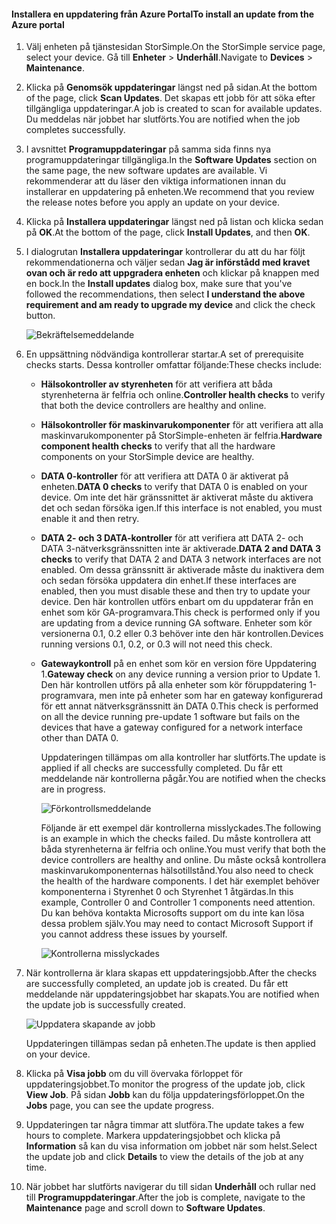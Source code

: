 <!--author=alkohli last changed: 02/06/17-->

#### <a name="to-install-an-update-from-the-azure-portal"></a><span data-ttu-id="1cd7b-101">Installera en uppdatering från Azure Portal</span><span class="sxs-lookup"><span data-stu-id="1cd7b-101">To install an update from the Azure portal</span></span>

1. <span data-ttu-id="1cd7b-102">Välj enheten på tjänstesidan StorSimple.</span><span class="sxs-lookup"><span data-stu-id="1cd7b-102">On the StorSimple service page, select your device.</span></span> <span data-ttu-id="1cd7b-103">Gå till **Enheter** > **Underhåll**.</span><span class="sxs-lookup"><span data-stu-id="1cd7b-103">Navigate to **Devices** > **Maintenance**.</span></span>
2. <span data-ttu-id="1cd7b-104">Klicka på **Genomsök uppdateringar** längst ned på sidan.</span><span class="sxs-lookup"><span data-stu-id="1cd7b-104">At the bottom of the page, click **Scan Updates**.</span></span> <span data-ttu-id="1cd7b-105">Det skapas ett jobb för att söka efter tillgängliga uppdateringar.</span><span class="sxs-lookup"><span data-stu-id="1cd7b-105">A job is created to scan for available updates.</span></span> <span data-ttu-id="1cd7b-106">Du meddelas när jobbet har slutförts.</span><span class="sxs-lookup"><span data-stu-id="1cd7b-106">You are notified when the job completes successfully.</span></span>
3. <span data-ttu-id="1cd7b-107">I avsnittet **Programuppdateringar** på samma sida finns nya programuppdateringar tillgängliga.</span><span class="sxs-lookup"><span data-stu-id="1cd7b-107">In the **Software Updates** section on the same page, the new software updates are available.</span></span> <span data-ttu-id="1cd7b-108">Vi rekommenderar att du läser den viktiga informationen innan du installerar en uppdatering på enheten.</span><span class="sxs-lookup"><span data-stu-id="1cd7b-108">We recommend that you review the release notes before you apply an update on your device.</span></span>
4. <span data-ttu-id="1cd7b-109">Klicka på **Installera uppdateringar** längst ned på listan och klicka sedan på **OK**.</span><span class="sxs-lookup"><span data-stu-id="1cd7b-109">At the bottom of the page, click **Install Updates**, and then **OK**.</span></span>
5. <span data-ttu-id="1cd7b-110">I dialogrutan **Installera uppdateringar** kontrollerar du att du har följt rekommendationerna och väljer sedan **Jag är införstådd med kravet ovan och är redo att uppgradera enheten** och klickar på knappen med en bock.</span><span class="sxs-lookup"><span data-stu-id="1cd7b-110">In the **Install updates** dialog box, make sure that you've followed the recommendations, then select **I understand the above requirement and am ready to upgrade my device** and click the check button.</span></span>
   
    ![Bekräftelsemeddelande](./media/storsimple-install-update2-via-portal/InstallUpdate12_2M.png)
6. <span data-ttu-id="1cd7b-112">En uppsättning nödvändiga kontrollerar startar.</span><span class="sxs-lookup"><span data-stu-id="1cd7b-112">A set of prerequisite checks starts.</span></span> <span data-ttu-id="1cd7b-113">Dessa kontroller omfattar följande:</span><span class="sxs-lookup"><span data-stu-id="1cd7b-113">These checks include:</span></span>
   
   * <span data-ttu-id="1cd7b-114">**Hälsokontroller av styrenheten** för att verifiera att båda styrenheterna är felfria och online.</span><span class="sxs-lookup"><span data-stu-id="1cd7b-114">**Controller health checks** to verify that both the device controllers are healthy and online.</span></span>
   * <span data-ttu-id="1cd7b-115">**Hälsokontroller för maskinvarukomponenter** för att verifiera att alla maskinvarukomponenter på StorSimple-enheten är felfria.</span><span class="sxs-lookup"><span data-stu-id="1cd7b-115">**Hardware component health checks** to verify that all the hardware components on your StorSimple device are healthy.</span></span>
   * <span data-ttu-id="1cd7b-116">**DATA 0-kontroller** för att verifiera att DATA 0 är aktiverat på enheten.</span><span class="sxs-lookup"><span data-stu-id="1cd7b-116">**DATA 0 checks** to verify that DATA 0 is enabled on your device.</span></span> <span data-ttu-id="1cd7b-117">Om inte det här gränssnittet är aktiverat måste du aktivera det och sedan försöka igen.</span><span class="sxs-lookup"><span data-stu-id="1cd7b-117">If this interface is not enabled, you must enable it and then retry.</span></span>
   * <span data-ttu-id="1cd7b-118">**DATA 2- och 3 DATA-kontroller** för att verifiera att DATA 2- och DATA 3-nätverksgränssnitten inte är aktiverade.</span><span class="sxs-lookup"><span data-stu-id="1cd7b-118">**DATA 2 and DATA 3 checks** to verify that DATA 2 and DATA 3 network interfaces are not enabled.</span></span> <span data-ttu-id="1cd7b-119">Om dessa gränssnitt är aktiverade måste du inaktivera dem och sedan försöka uppdatera din enhet.</span><span class="sxs-lookup"><span data-stu-id="1cd7b-119">If these interfaces are enabled, then you must disable these and then try to update your device.</span></span> <span data-ttu-id="1cd7b-120">Den här kontrollen utförs enbart om du uppdaterar från en enhet som kör GA-programvara.</span><span class="sxs-lookup"><span data-stu-id="1cd7b-120">This check is performed only if you are updating from a device running GA software.</span></span> <span data-ttu-id="1cd7b-121">Enheter som kör versionerna 0.1, 0.2 eller 0.3 behöver inte den här kontrollen.</span><span class="sxs-lookup"><span data-stu-id="1cd7b-121">Devices running versions 0.1, 0.2, or 0.3 will not need this check.</span></span>
   * <span data-ttu-id="1cd7b-122">**Gatewaykontroll** på en enhet som kör en version före Uppdatering 1.</span><span class="sxs-lookup"><span data-stu-id="1cd7b-122">**Gateway check** on any device running a version prior to Update 1.</span></span> <span data-ttu-id="1cd7b-123">Den här kontrollen utförs på alla enheter som kör föruppdatering 1-programvara, men inte på enheter som har en gateway konfigurerad för ett annat nätverksgränssnitt än DATA 0.</span><span class="sxs-lookup"><span data-stu-id="1cd7b-123">This check is performed on all the device running pre-update 1 software but fails on the devices that have a gateway configured for a network interface other than DATA 0.</span></span>
     
     <span data-ttu-id="1cd7b-124">Uppdateringen tillämpas om alla kontroller har slutförts.</span><span class="sxs-lookup"><span data-stu-id="1cd7b-124">The update is applied if all checks are successfully completed.</span></span> <span data-ttu-id="1cd7b-125">Du får ett meddelande när kontrollerna pågår.</span><span class="sxs-lookup"><span data-stu-id="1cd7b-125">You are notified when the checks are in progress.</span></span>
     
     ![Förkontrollsmeddelande](./media/storsimple-install-update2-via-portal/InstallUpdate12_3M.png)
     
     <span data-ttu-id="1cd7b-127">Följande är ett exempel där kontrollerna misslyckades.</span><span class="sxs-lookup"><span data-stu-id="1cd7b-127">The following is an example in which the checks failed.</span></span> <span data-ttu-id="1cd7b-128">Du måste kontrollera att båda styrenheterna är felfria och online.</span><span class="sxs-lookup"><span data-stu-id="1cd7b-128">You must verify that both the device controllers are healthy and online.</span></span> <span data-ttu-id="1cd7b-129">Du måste också kontrollera maskinvarukomponenternas hälsotillstånd.</span><span class="sxs-lookup"><span data-stu-id="1cd7b-129">You also need to check the health of the hardware components.</span></span> <span data-ttu-id="1cd7b-130">I det här exemplet behöver komponenterna i Styrenhet 0 och Styrenhet 1 åtgärdas.</span><span class="sxs-lookup"><span data-stu-id="1cd7b-130">In this example, Controller 0 and Controller 1 components need attention.</span></span> <span data-ttu-id="1cd7b-131">Du kan behöva kontakta Microsofts support om du inte kan lösa dessa problem själv.</span><span class="sxs-lookup"><span data-stu-id="1cd7b-131">You may need to contact Microsoft Support if you cannot address these issues by yourself.</span></span>
     
       ![Kontrollerna misslyckades](./media/storsimple-install-update2-via-portal/HCS_PreUpgradeChecksFailed-include.png)
7. <span data-ttu-id="1cd7b-133">När kontrollerna är klara skapas ett uppdateringsjobb.</span><span class="sxs-lookup"><span data-stu-id="1cd7b-133">After the checks are successfully completed, an update job is created.</span></span> <span data-ttu-id="1cd7b-134">Du får ett meddelande när uppdateringsjobbet har skapats.</span><span class="sxs-lookup"><span data-stu-id="1cd7b-134">You are notified when the update job is successfully created.</span></span>
   
    ![Uppdatera skapande av jobb](./media/storsimple-install-update2-via-portal/InstallUpdate12_44M.png)
   
    <span data-ttu-id="1cd7b-136">Uppdateringen tillämpas sedan på enheten.</span><span class="sxs-lookup"><span data-stu-id="1cd7b-136">The update is then applied on your device.</span></span>
    
8. <span data-ttu-id="1cd7b-137">Klicka på **Visa jobb** om du vill övervaka förloppet för uppdateringsjobbet.</span><span class="sxs-lookup"><span data-stu-id="1cd7b-137">To monitor the progress of the update job, click **View Job**.</span></span> <span data-ttu-id="1cd7b-138">På sidan **Jobb** kan du följa uppdateringsförloppet.</span><span class="sxs-lookup"><span data-stu-id="1cd7b-138">On the **Jobs** page, you can see the update progress.</span></span>
9. <span data-ttu-id="1cd7b-139">Uppdateringen tar några timmar att slutföra.</span><span class="sxs-lookup"><span data-stu-id="1cd7b-139">The update takes a few hours to complete.</span></span> <span data-ttu-id="1cd7b-140">Markera uppdateringsjobbet och klicka på **Information** så kan du visa information om jobbet när som helst.</span><span class="sxs-lookup"><span data-stu-id="1cd7b-140">Select the update job and click **Details** to view the details of the job at any time.</span></span>
10. <span data-ttu-id="1cd7b-141">När jobbet har slutförts navigerar du till sidan **Underhåll** och rullar ned till **Programuppdateringar**.</span><span class="sxs-lookup"><span data-stu-id="1cd7b-141">After the job is complete, navigate to the **Maintenance** page and scroll down to **Software Updates**.</span></span>


